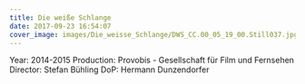 ```yaml
---
title: Die weiße Schlange
date: 2017-09-23 16:54:07
cover_image: images/Die_weisse_Schlange/DWS_CC.00_05_19_00.Still037.jpg
---
```


Year: 2014-2015
Production: Provobis - Gesellschaft für Film und Fernsehen
Director: Stefan Bühling
DoP: Hermann Dunzendorfer

